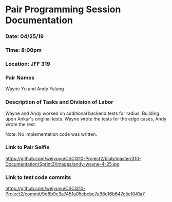 # Pair Programming Session Documentation

### Date: 04/25/19

### Time: 8:00pm

### Location: JFF 319

### Pair Names

Wayne Yu and Andy Yalung

### Description of Tasks and Division of Labor

Wayne and Andy worked on additional backend tests for radius. Building upon Ankur's original tests. Wayne wrote the tests for 
the edge cases, Andy wrote the rest.

Note: No implementation code was written.

### Link to Pair Selfie

https://github.com/weiyuyu/CSCI310-Project2/blob/master/310-Documentation/Sprint3/images/andy-wayne-4-25.jpg

### Link to test code commits

https://github.com/weiyuyu/CSCI310-Project2/commit/9d8b9c3a7451a05cbcbc7a98c16b647c5cf041a7
